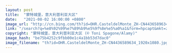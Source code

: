 ```yaml
---
layout: post
title:  "蒙特城堡，意大利普利亚大区"
date:   "2021-08-02 16:00:00 +0800"
image_url: "http://cn.bing.com/th?id=OHR.CasteldelMonte_ZH-CN4436589634_1920x1080.jpg&rf=LaDigue_1920x1080.jpg&pid=hp"
link: "/search?q=%e8%92%99%e7%89%b9%e5%9f%8e%e5%a0%a1&form=hpcapt&mkt=zh-cn"
copyright: "蒙特城堡，意大利普利亚大区 (© Toni Spagone/Alamy)"
image_hash: "be75b4252c9fbb00e1c4a1bb53d7dac0"
image_filename: "th?id=OHR.CasteldelMonte_ZH-CN4436589634_1920x1080.jpg&rf=LaDigue_1920x1080.jpg&pid=hp"
---
```

